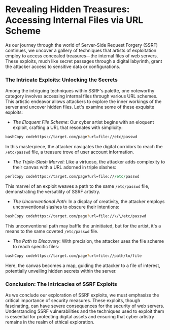 # Revealing Hidden Treasures: Accessing Internal Files via URL Scheme

As our journey through the world of Server-Side Request Forgery (SSRF) continues, we uncover a gallery of techniques that artists of exploitation employ to access concealed treasures—the internal files of web servers. These exploits, much like secret passages through a digital labyrinth, grant the attacker access to sensitive data or configurations.

### **The Intricate Exploits: Unlocking the Secrets**

Among the intriguing techniques within SSRF's palette, one noteworthy category involves accessing internal files through various URL schemes. This artistic endeavor allows attackers to explore the inner workings of the server and uncover hidden files. Let's examine some of these exquisite exploits:

* _The Eloquent File Scheme_: Our cyber artist begins with an eloquent exploit, crafting a URL that resonates with simplicity:

```bash
bashCopy codehttps://target.com/page?url=file://etc/passwd
```

In this masterpiece, the attacker navigates the digital corridors to reach the `/etc/passwd` file, a treasure trove of user account information.

* _The Triple-Slash Marvel_: Like a virtuoso, the attacker adds complexity to their canvas with a URL adorned in triple slashes:

```perl
perlCopy codehttps://target.com/page?url=file:///etc/passwd
```

This marvel of an exploit weaves a path to the same `/etc/passwd` file, demonstrating the versatility of SSRF artistry.

* _The Unconventional Path_: In a display of creativity, the attacker employs unconventional slashes to obscure their intentions:

```bash
bashCopy codehttps://target.com/page?url=file://\/\/etc/passwd
```

This unconventional path may baffle the uninitiated, but for the artist, it's a means to the same coveted `/etc/passwd` file.

* _The Path to Discovery_: With precision, the attacker uses the file scheme to reach specific files:

```bash
bashCopy codehttps://target.com/page?url=file://path/to/file
```

Here, the canvas becomes a map, guiding the attacker to a file of interest, potentially unveiling hidden secrets within the server.

### **Conclusion: The Intricacies of SSRF Exploits**

As we conclude our exploration of SSRF exploits, we must emphasize the critical importance of security measures. These exploits, though fascinating, can have severe consequences for the security of web servers. Understanding SSRF vulnerabilities and the techniques used to exploit them is essential for protecting digital assets and ensuring that cyber artistry remains in the realm of ethical exploration.
